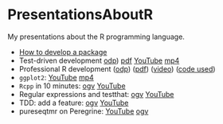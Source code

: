 # PresentationsAboutR

My presentations about the R programming language.

 * [How to develop a package](PackageDevelopment/README.md)
 * Test-driven development [odp](TestDrivenDevelopment/TestDrivenDevelopment.odp)) [pdf](TestDrivenDevelopment.pdf) [YouTube](https://youtu.be/uU9e4nLfSu8) [mp4](TestDrivenDevelopment/tdd.mp4)
 * Professional R development ([odp](ProfessionalRdevelopment/ProfessionalRDevelopment.odp)) ([pdf](ProfessionalRDevelopment.pdf)) ([video](http://streaming3.service.rug.nl/p2gplayer/Player.aspx?id=c9GNy2)) ([code used](https://github.com/richelbilderbeek/prde))
 * `ggplot2`: [YouTube](https://youtu.be/bZYvmdJ-47A) [mp4](ggplot2/ggplot2.mp4)
 * `Rcpp` in 10 minutes: [ogv](http://richelbilderbeek.nl/rcpp.ogv) [YouTube](https://youtu.be/SgXVRHqh9l8)
 * Regular expressions and testthat: [ogv](http://richelbilderbeek.nl/06_regex_and_testthat.ogv) [YouTube](https://youtu.be/qKXl2gk_Z7U)
 * TDD: add a feature: [ogv](http://richelbilderbeek.nl/tdd_in_r_add_feature.ogv) [YouTube](https://youtu.be/Qn_UYBz9k2w)
 * pureseqtmr on Peregrine: [YouTube](https://youtu.be/pLU94NXRFhw) [ogv](http://richelbilderbeek.nl/pureseqtmr_on_peregrine.ogv)


